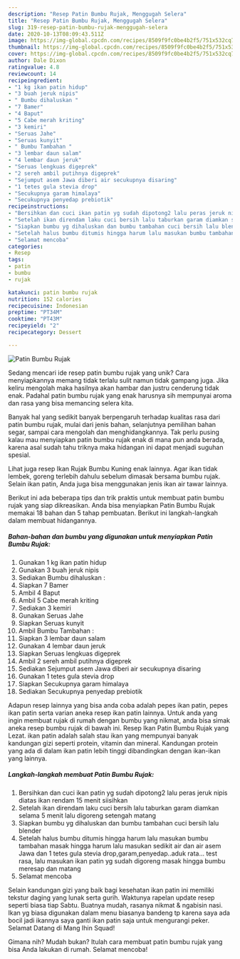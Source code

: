 ```yaml
---
description: "Resep Patin Bumbu Rujak, Menggugah Selera"
title: "Resep Patin Bumbu Rujak, Menggugah Selera"
slug: 319-resep-patin-bumbu-rujak-menggugah-selera
date: 2020-10-13T08:09:43.511Z
image: https://img-global.cpcdn.com/recipes/8509f9fc0be4b2f5/751x532cq70/patin-bumbu-rujak-foto-resep-utama.jpg
thumbnail: https://img-global.cpcdn.com/recipes/8509f9fc0be4b2f5/751x532cq70/patin-bumbu-rujak-foto-resep-utama.jpg
cover: https://img-global.cpcdn.com/recipes/8509f9fc0be4b2f5/751x532cq70/patin-bumbu-rujak-foto-resep-utama.jpg
author: Dale Dixon
ratingvalue: 4.8
reviewcount: 14
recipeingredient:
- "1 kg ikan patin hidup"
- "3 buah jeruk nipis"
- " Bumbu dihaluskan "
- "7 Bamer"
- "4 Baput"
- "5 Cabe merah kriting"
- "3 kemiri"
- "Seruas Jahe"
- "Seruas kunyit"
- " Bumbu Tambahan "
- "3 lembar daun salam"
- "4 lembar daun jeruk"
- "Seruas lengkuas digeprek"
- "2 sereh ambil putihnya digeprek"
- "Sejumput asem Jawa diberi air secukupnya disaring"
- "1 tetes gula stevia drop"
- "Secukupnya garam himalaya"
- "Secukupnya penyedap prebiotik"
recipeinstructions:
- "Bersihkan dan cuci ikan patin yg sudah dipotong2 lalu peras jeruk nipis diatas ikan rendam 15 menit siisihkan"
- "Setelah ikan direndam laku cuci bersih lalu taburkan garam diamkan selama 5 menit lalu digoreng setengah matang"
- "Siapkan bumbu yg dihaluskan dan bumbu tambahan cuci bersih lalu blender"
- "Setelah halus bumbu ditumis hingga harum lalu masukan bumbu tambahan masak hingga harum lalu masukan sedikit air dan air asem Jawa dan 1 tetes gula stevia drop,garam,penyedap..aduk rata... test rasa, lalu masukan ikan patin yg sudah digoreng masak hingga bumbu meresap dan matang"
- "Selamat mencoba"
categories:
- Resep
tags:
- patin
- bumbu
- rujak

katakunci: patin bumbu rujak 
nutrition: 152 calories
recipecuisine: Indonesian
preptime: "PT34M"
cooktime: "PT43M"
recipeyield: "2"
recipecategory: Dessert

---
```



![Patin Bumbu Rujak](https://img-global.cpcdn.com/recipes/8509f9fc0be4b2f5/751x532cq70/patin-bumbu-rujak-foto-resep-utama.jpg)

Sedang mencari ide resep patin bumbu rujak yang unik? Cara menyiapkannya memang tidak terlalu sulit namun tidak gampang juga. Jika keliru mengolah maka hasilnya akan hambar dan justru cenderung tidak enak. Padahal patin bumbu rujak yang enak harusnya sih mempunyai aroma dan rasa yang bisa memancing selera kita.

Banyak hal yang sedikit banyak berpengaruh terhadap kualitas rasa dari patin bumbu rujak, mulai dari jenis bahan, selanjutnya pemilihan bahan segar, sampai cara mengolah dan menghidangkannya. Tak perlu pusing kalau mau menyiapkan patin bumbu rujak enak di mana pun anda berada, karena asal sudah tahu triknya maka hidangan ini dapat menjadi suguhan spesial.

Lihat juga resep Ikan Rujak Bumbu Kuning enak lainnya. Agar ikan tidak lembek, goreng terlebih dahulu sebelum dimasak bersama bumbu rujak. Selain ikan patin, Anda juga bisa menggunakan jenis ikan air tawar lainnya.


Berikut ini ada beberapa tips dan trik praktis untuk membuat patin bumbu rujak yang siap dikreasikan. Anda bisa menyiapkan Patin Bumbu Rujak memakai 18 bahan dan 5 tahap pembuatan. Berikut ini langkah-langkah dalam membuat hidangannya.

<!--inarticleads1-->

##### Bahan-bahan dan bumbu yang digunakan untuk menyiapkan Patin Bumbu Rujak:

1. Gunakan 1 kg ikan patin hidup
1. Gunakan 3 buah jeruk nipis
1. Sediakan  Bumbu dihaluskan :
1. Siapkan 7 Bamer
1. Ambil 4 Baput
1. Ambil 5 Cabe merah kriting
1. Sediakan 3 kemiri
1. Gunakan Seruas Jahe
1. Siapkan Seruas kunyit
1. Ambil  Bumbu Tambahan :
1. Siapkan 3 lembar daun salam
1. Gunakan 4 lembar daun jeruk
1. Siapkan Seruas lengkuas digeprek
1. Ambil 2 sereh ambil putihnya digeprek
1. Sediakan Sejumput asem Jawa diberi air secukupnya disaring
1. Gunakan 1 tetes gula stevia drop
1. Siapkan Secukupnya garam himalaya
1. Sediakan Secukupnya penyedap prebiotik


Adapun resep lainnya yang bisa anda coba adalah pepes ikan patin, pepes ikan patin serta varian aneka resep ikan patin lainnya. Untuk anda yang ingin membuat rujak di rumah dengan bumbu yang nikmat, anda bisa simak aneka resep bumbu rujak di bawah ini. Resep Ikan Patin Bumbu Rujak yang Lezat. ikan patin adalah salah stau ikan yang mempunyai banyak kandungan gizi seperti protein, vitamin dan mineral. Kandungan protein yang ada di dalam ikan patin lebih tinggi dibandingkan dengan ikan-ikan yang lainnya. 

<!--inarticleads2-->

##### Langkah-langkah membuat Patin Bumbu Rujak:

1. Bersihkan dan cuci ikan patin yg sudah dipotong2 lalu peras jeruk nipis diatas ikan rendam 15 menit siisihkan
1. Setelah ikan direndam laku cuci bersih lalu taburkan garam diamkan selama 5 menit lalu digoreng setengah matang
1. Siapkan bumbu yg dihaluskan dan bumbu tambahan cuci bersih lalu blender
1. Setelah halus bumbu ditumis hingga harum lalu masukan bumbu tambahan masak hingga harum lalu masukan sedikit air dan air asem Jawa dan 1 tetes gula stevia drop,garam,penyedap..aduk rata... test rasa, lalu masukan ikan patin yg sudah digoreng masak hingga bumbu meresap dan matang
1. Selamat mencoba


Selain kandungan gizi yang baik bagi kesehatan ikan patin ini memiliki tekstur daging yang lunak serta gurih. Waktunya rapelan update resep seperti biasa tiap Sabtu. Buatnya mudah, rasanya nikmat &amp; ngabisin nasi. Ikan yg biasa digunakan dalam menu biasanya bandeng tp karena saya ada bocil jadi ikannya saya ganti ikan patin saja untuk mengurangi peker. Selamat Datang di Mang Ihin Squad! 

Gimana nih? Mudah bukan? Itulah cara membuat patin bumbu rujak yang bisa Anda lakukan di rumah. Selamat mencoba!
